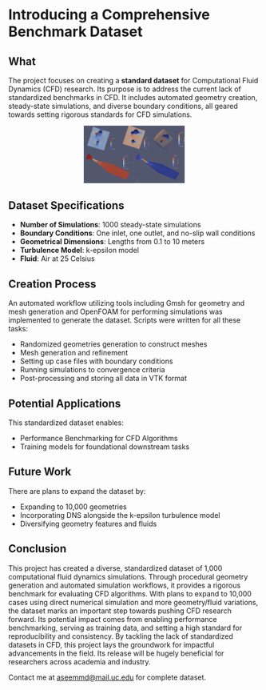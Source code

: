 # Introducing a Comprehensive Benchmark Dataset

## What

The project focuses on creating a **standard dataset** for Computational Fluid Dynamics (CFD) research. Its purpose is to address the current lack of standardized benchmarks in CFD. It includes automated geometry creation, steady-state simulations, and diverse boundary conditions, all geared towards setting rigorous standards for CFD simulations.

<div style="text-align: center;">
    <img src="images/contours.png" alt="Sample Results" width="40%">
</div>


## Dataset Specifications

- **Number of Simulations**: 1000 steady-state simulations
- **Boundary Conditions**: One inlet, one outlet, and no-slip wall conditions  
- **Geometrical Dimensions**: Lengths from 0.1 to 10 meters
- **Turbulence Model**: k-epsilon model
- **Fluid**: Air at 25 Celsius

## Creation Process

An automated workflow utilizing tools including Gmsh for geometry and mesh generation and OpenFOAM for performing simulations was implemented to generate the dataset. Scripts were written for all these tasks:

- Randomized geometries generation to construct meshes
- Mesh generation and refinement
- Setting up case files with boundary conditions  
- Running simulations to convergence criteria
- Post-processing and storing all data in VTK format

## Potential Applications  

This standardized dataset enables:

- Performance Benchmarking for CFD Algorithms
- Training models for foundational downstream tasks

## Future Work  

There are plans to expand the dataset by:

- Expanding to 10,000 geometries
- Incorporating DNS alongside the k-epsilon turbulence model  
- Diversifying geometry features and fluids

## Conclusion

This project has created a diverse, standardized dataset of 1,000 computational fluid dynamics simulations. Through procedural geometry generation and automated simulation workflows, it provides a rigorous benchmark for evaluating CFD algorithms. With plans to expand to 10,000 cases using direct numerical simulation and more geometry/fluid variations, the dataset marks an important step towards pushing CFD research forward. Its potential impact comes from enabling performance benchmarking, serving as training data, and setting a high standard for reproducibility and consistency. By tackling the lack of standardized datasets in CFD, this project lays the groundwork for impactful advancements in the field. Its release will be hugely beneficial for researchers across academia and industry.

Contact me at aseemmd@mail.uc.edu for complete dataset.
